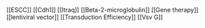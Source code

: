 [[ESCC]]
[[Cdh1]]
[[Itraq]]
[[Beta-2-microglobulin]]
[[Gene therapy]]
[[lentiviral vector]]
[[Transduction Efficiency]]
[[Vsv G]]
